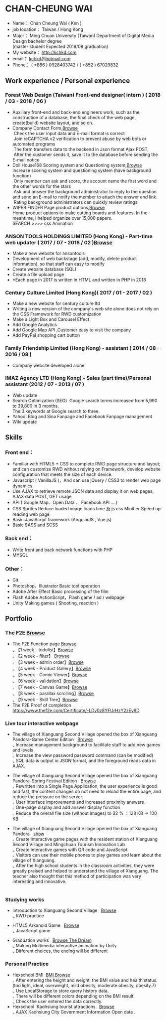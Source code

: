 #  CHAN-CHEUNG WAI 

* Name： Chan Cheung Wai ( Ken )
* job location： Taiwan / Hong Kong
* Major： Ming Chuan University (Taiwan) Department of Digital Media Design bachelor degree <br>
  (master student Expected 2019/08 graduation)
* My website： http://kchkd.com
* email： kchkd@hotmail.com
* Phone： ( +886 ) 0928403742 / ( +852 ) 67029832
## Work experience / Personal experience
### Forest Web Design (Taiwan)  Front-end designer( intern )  ( 2018 / 03 - 2018 / 06 ) 
* Auxiliary front-end and back-end engineers work, such as the construction of a database, the final check of the web page, create(build) website layout, and so on.
* Company Contact Form,<a href="https://www.forestwebs.com.tw/contact.php" target="_blank">Browse</a><br>
  Check the user input data and E-mail format is correct<br>
  Join reCAPTCHA v2 verification to prevent abuse by web bots or automated programs<br>
  The form transfers data to the backend in Json format Ajax POST,<br>
  After the customer sends it, save it to the database before sending the E-mail notice<br>
* Doll House168 Scoring system and Questioning system,<a href="http://www.isex.tw/product_in.php?id=91" target="_blank">Browse</a><br>
  Increase scoring system and questioning system (have background function)<br>
  Only member can ask and score, the account name the first word and the other words for the stars<br>
  Ask and answer the background administrator to reply to the question and send an E-mail to notify the member to attach the answer and   link.<br>
  Rating background administrators can quickly review ratings<br>
* WIPER FINDER Page product options,<a href="http://us.wiperfindersystem.com/ " target="_blank">Browse</a><br>
  Home product options to make cutting boards and features.
  In the meantime, I helped organize over 15,000 papers.<br>
  SEARCH >>>> css Animation<br>
  

### ANSON TOOLS HOLDINGS LIMITED (Hong Kong) - Part-time web updater ( 2017 / 07 - 2018 / 02 )<a href="http://kchkd.com/anson/php" target="_blank">Browse</a>
* Make a new website for ansontools 
* Development of web backstage (add, modify, delete product information), so that staff can easy to modify
* Create website database (SQL)
* Create a file upload page
*  *Each page in 2017 is written in HTML and written in PHP in 2018

### Century Culture Limited (Hong Kong)( 2017 / 01 - 2017 / 02 )
* Make a new website for century culture ltd
* Writing a new version of the company's web site alone does not rely on the CSS Framework for RWD customization
* Make a Light Box and Carousel Effect
* Add Google Analytics 
* Add Google Map API ,Customer easy to visit the company
* Add PayPal shopping cart button

### Family Friendship Limited (Hong Kong)  - assistant ( 2014 / 08 - 2016 / 08 )
* Company website developed alone

###  IMAZ Agency LTD (Hong Kong) - Sales (part time)/Personal assistant (2012 / 07 - 2013 / 07 )
* Web update
* Search Optimization (SEO)
  Google search terms increased from 5,990 to 39,800 in 3 months.<br>
  The 3 keywords at Google search to three.
* Yahoo! Blog and Sina Fanpage and Facebook Fanpage management
* Wiki update

## Skills

### Front end：
* Familiar with HTML5 + CSS to complete RWD page structure and layout; and can customize RWD without relying on Framework, develop website configuration that meets the size of each device.
* Javascript ( VanillaJS )，And can use jQuery / CSS3 to render web page dynamics.
* Use AJAX to retrieve remote JSON data and display it on web pages, AJAX data POST, GET usage
* API ( Google Map、Open Data 、 Facebook API ....) 
* CSS Sprites Reduce loaded image loads time 及  js css Minifier Speed up reading web page 
* Basic JavaScript framework (AngularJS , Vue.js)
* Basic SASS and SCSS
### Back end：
* Write front and back network functions with PHP
* MYSQL
### Other：
* Git
* Photoshop、Illustrator Basic tool operation
* Adobe After Effect Basic processing of the film
* Flash Adobe ActionScript，Flash game / ad / webpage
* Unity Making games ( Shooting, reaction )

## Portfolio
  
### The F2E <a href="https://github.com/hexschool/TheF2E" target="_blank">Browse</a><BR>
- The F2E Function page <a href="http://www.kchkd.com/hexschool/" target="_blank">Browse</a><BR>
  ⌞ 【1 week - todolist】<a href="http://www.kchkd.com/hexschool/no1.todolist/" target="_blank">Browse</a><BR>
  ⌞ 【2 week - filter】  <a href="http://www.kchkd.com/hexschool/no2.filter/" target="_blank">Browse</a><BR>
  ⌞ 【3 week - admin order】<a href="http://www.kchkd.com/hexschool/no3.adminorder/" target="_blank">Browse</a><BR>
  ⌞ 【4 week - Product Gallery】<a href="http://www.kchkd.com/hexschool/no4.product-gallery/" target="_blank">Browse</a><BR>
  ⌞ 【5 week - Comic Viewer】<a href="http://www.kchkd.com/hexschool/no5.comic-viewer/" target="_blank">Browse</a><BR>
  ⌞ 【6 week - validation】<a href="http://www.kchkd.com/hexschool/no6.validation/" target="_blank">Browse</a><BR>
  ⌞ 【7 week - Canvas Game】<a href="http://www.kchkd.com/hexschool/no7.canvas-game/" target="_blank">Browse</a><BR>
  ⌞ 【8 week - parallax scrolling】<a href="http://www.kchkd.com/hexschool/no8.parallax-scrolling/" target="_blank">Browse</a><BR>
  ⌞ 【9 week - Skill Tree】<a href="http://www.kchkd.com/hexschool/no9.skill-tree/" target="_blank">Browse</a><BR>
- The F2E Proof of completion<br>
  <a href="https://www.thef2e.com/Certificate/-LDy0z8YFUrHzY2zEy9D" target="_blank">https://www.thef2e.com/Certificate/-LDy0z8YFUrHzY2zEy9D</a>
  
### Live tour interactive webpage
- The village of Xianguang Second Village opened the box of Xianguang Pandora-Game Center Edition &nbsp; <a href="http://www.kchkd.com/s2/gamecenter/index.php?version=s1" target="_blank">Browse</a><BR>
  ⌞ Increase management background to facilitate staff to add new games and levels<BR>
  ⌞ Increase the view password password command (can be modified)<BR>
  ⌞ SQL data is output in JSON format, and the foreground reads data in AJAX.<BR>
 
- The village of Xianguang Second Village opened the box of Xianguang Pandora-Spring Festival Edition &nbsp; <a href="http://kchkd.com/s2/game2/" target="_blank">Browse</a><BR>
  ⌞ Rewritten into a Single Page Application, the user experience is good and fast, the content changes do not need to reload the entire page, and reduce the pressure on the server.<BR>
  ⌞ User interface improvements and increased proximity answers<BR>
  ⌞ One-page display and add answer display function<BR>
  ⌞ Reduce the overall file size (without images) to 32 % ：128 KB -> 100 KB <BR>
 
- The village of Xianguang Second Village opened the box of Xianguang Pandora &nbsp; <a href="http://kchkd.com/s2/game/" target="_blank">show</a><BR>
  ⌞ Create interactive game pages with the resident station of Xianguang Second Village and Mingchuan Tourism Innovation Lab<BR>
  ⌞ Create interactive games with QR code and JavaScript<BR>
  ⌞ Visitors can use their mobile phones to play games and learn about the village of Xianguang.<BR>
  ⌞ After the high school students in the classroom activities, they were greatly praised and helped to understand the village of Xianguang. The teacher also thought that this method of participation was very interesting and innovative.<br>
  
### Studying works
- Introduction to Xianguang Second Village &nbsp; <a href="http://kchkd.com/sianguang2ndvillage" target="_blank">Browse</a><BR>
  ⌞ RWD practice<BR>
  
- HTML5 Arkanoid Game &nbsp; <a href="http://kchkd.com/html5game" target="_blank">Browse</a><BR>
  ⌞ JavaScript game<BR>

- Graduation works &nbsp; <a href="http://kchkd.com/TheDream" target="_blank">Browse The Dream </a><BR>
  ⌞ Making Multimedia interactive animation by Unity <BR>
  ⌞ Different choices, the ending will be different<BR>

  
### Personal Practice
- Hexschool BMI  <a href="http://kchkd.com/bmi/2.0" target="_blank">BMI Browse</a><BR>
  ⌞ After entering the height and weight, the BMI value and health status.(too light, ideal, overweight, mild obesity, moderate obesity, obesity.7)<BR>
  ⌞ Use LocalStorage to store query history data.<BR>
  ⌞ There will be different colors depending on the BMI result.<br>
  ⌞ Check  the user entered the data correctly.<br>
- Hexschool  Kaohsiung tourist attractions.  <a href="http://www.kchkd.com/kaohsiung-travel/" target="_blank">Browse</a><BR>
  ⌞ AJAX Kaohsiung City Government Information Open data .




